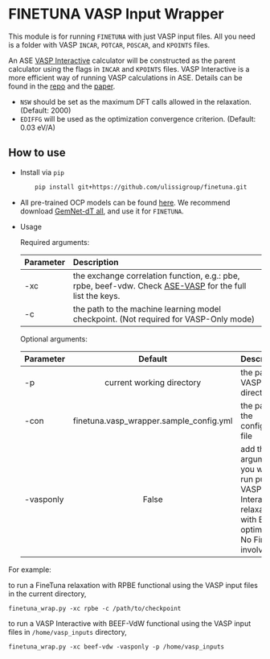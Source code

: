 # FINETUNA VASP Input Wrapper
This module is for running `FINETUNA` with just VASP input files. All you need is a folder with VASP `INCAR`, `POTCAR`, `POSCAR`, and `KPOINTS` files.

An ASE [VASP Interactive](https://github.com/ulissigroup/vasp-interactive) calculator will be constructed as the parent calculator using the flags in `INCAR` and `KPOINTS` files. VASP Interactive is a more efficient way of running VASP calculations in ASE. Details can be found in the [repo](https://github.com/ulissigroup/vasp-interactive) and the [paper](https://arxiv.org/abs/2205.01223).

- `NSW` should be set as the maximum DFT calls allowed in the relaxation. (Default: 2000)
- `EDIFFG` will be used as the optimization convergence criterion. (Default: 0.03 eV/A)

## How to use
- Install via `pip`

    ```sh
        pip install git+https://github.com/ulissigroup/finetuna.git
    ```
    
- All pre-trained OCP models can be found [here](https://github.com/Open-Catalyst-Project/ocp/blob/main/MODELS.md). We recommend download [GemNet-dT all](https://dl.fbaipublicfiles.com/opencatalystproject/models/2021_08/s2ef/gemnet_t_direct_h512_all.pt), and use it for `FINETUNA`.
    
- Usage

    Required arguments: 

    | Parameter   | Description   |	
    | :---------- | :-------------|
    | -xc         |the exchange correlation function, e.g.: pbe, rpbe, beef-vdw. Check [ASE-VASP](https://wiki.fysik.dtu.dk/ase/ase/calculators/vasp.html#exchange-correlation-functionals) for the full list the keys.
    | -c  	      |the path to the machine learning model checkpoint. (Not required for VASP-Only mode)

    Optional arguments: 

    | Parameter   | Default       | Description   |	
    | :---------- |:-------------:| :-------------|
    | -p  	      |current working directory	|the path to VASP input directory
    | -con        | finetuna.vasp_wrapper.sample_config.yml |the path to the configuration file
    | -vasponly   | False         |add this argument if you want to run pure VASP Interactive relaxation with BFGS optimizer. No FineTuna involved!

For example:

to run a FineTuna relaxation with RPBE functional using the VASP input files in the current directory,

`finetuna_wrap.py -xc rpbe -c /path/to/checkpoint`

to run a VASP Interactive with BEEF-VdW functional using the VASP input files in `/home/vasp_inputs` directory,

`finetuna_wrap.py -xc beef-vdw -vasponly -p /home/vasp_inputs`


